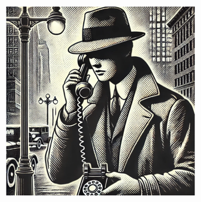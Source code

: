 !["ChatGPT-Generated"](https://github.com/ohspc89/Better_Call_Jin/blob/main/Call_Jin-ChatGPT_Generated.webp?raw=true)

